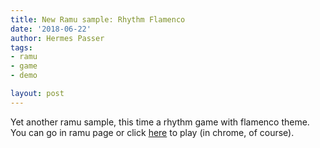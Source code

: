 ```yaml
---
title: New Ramu sample: Rhythm Flamenco
date: '2018-06-22'
author: Hermes Passer
tags:
- ramu
- game
- demo

layout: post
---
```

Yet another ramu sample, this time a rhythm game with flamenco theme.
You can go in ramu page or click [here]({{site.url}}/{{site.baseurl}}p/ramu/rhythmflamenco) to play (in chrome, of course).
